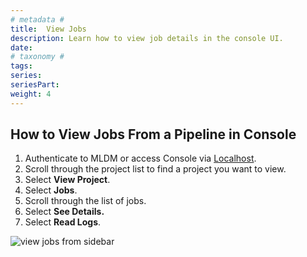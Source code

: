 ```yaml
---
# metadata # 
title:  View Jobs
description: Learn how to view job details in the console UI.
date: 
# taxonomy #
tags: 
series:
seriesPart:
weight: 4
---
```


## How to View Jobs From a Pipeline in Console

1. Authenticate to MLDM or access Console via [Localhost](http://localhost).
2. Scroll through the project list to find a project you want to view.
3. Select **View Project**.
4. Select **Jobs**.
5. Scroll through the list of jobs. 
6. Select **See Details.**
7. Select **Read Logs**. 

![view jobs from sidebar](/images/console/view-jobs-from-sidebar.gif)